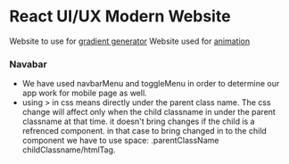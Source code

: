 # React UI/UX Modern Website

Website to use for [gradient generator](https://angrytools.com/gradient/)
Website used for [animation](https://animista.net/)

### Navabar

- We have used navbarMenu and toggleMenu in order to determine our app work for mobile page as well.
- using > in css means directly under the parent class name. The css change will affect only when the child classname in under the parent classname at that time. it doesn't bring changes if the child is a refrenced component. in that case to bring changed in to the child component we have to use space:
  .parentClassName childClassname/htmlTag.
